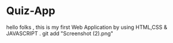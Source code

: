 # Quiz-App
hello folks , this is my first  Web Application by using HTML,CSS &amp; JAVASCRIPT .
git add "Screenshot (2).png"
